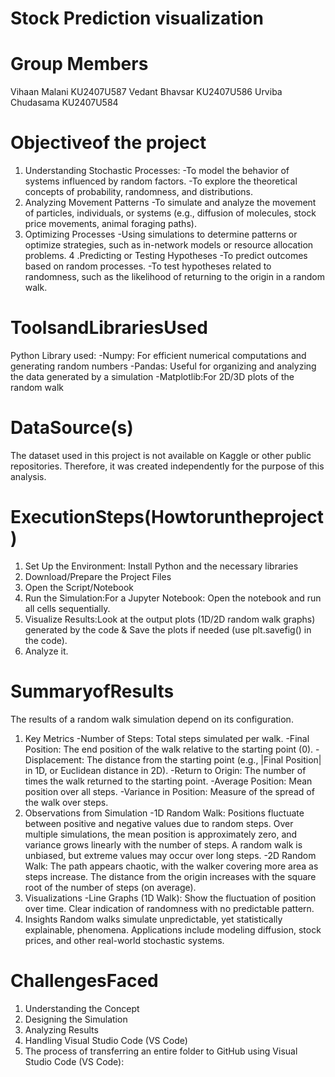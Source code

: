 # Stock Prediction visualization 
# Group Members
Vihaan Malani  KU2407U587
Vedant Bhavsar  KU2407U586
Urviba Chudasama  KU2407U584
# Objectiveof the project
1. Understanding Stochastic Processes:
-To model the behavior of systems influenced by random factors.
-To explore the theoretical concepts of probability, randomness, and distributions.
2. Analyzing Movement Patterns
-To simulate and analyze the movement of particles, individuals, or systems (e.g., diffusion of molecules, stock price movements, animal foraging paths).
3. Optimizing Processes
-Using simulations to determine patterns or optimize strategies, such as in-network models or resource allocation problems.
4 .Predicting or Testing Hypotheses
-To predict outcomes based on random processes.
-To test hypotheses related to randomness, such as the likelihood of returning to the origin in a random walk.
# ToolsandLibrariesUsed
Python
Library used: 
-Numpy: For efficient numerical computations and generating random numbers
-Pandas: Useful for organizing and analyzing the data generated by a simulation
-Matplotlib:For 2D/3D plots of the random walk
 # DataSource(s)
 The dataset used in this project is not available on Kaggle or other public repositories. Therefore, it was created independently for the purpose of this analysis.
 # ExecutionSteps(Howtoruntheproject)
 1. Set Up the Environment: Install Python and the necessary libraries
 2. Download/Prepare the Project Files
 3. Open the Script/Notebook
 4. Run the Simulation:For a Jupyter Notebook: Open the notebook and run all cells sequentially.
 5. Visualize Results:Look at the output plots (1D/2D random walk graphs) generated by the code & Save the plots if needed (use plt.savefig() in the code).
 6.  Analyze it.
# SummaryofResults
The results of a random walk simulation depend on its configuration.
1. Key Metrics
-Number of Steps: Total steps simulated per walk.
-Final Position: The end position of the walk relative to the starting point (0).
-Displacement: The distance from the starting point (e.g., |Final Position| in 1D, or Euclidean distance in 2D).
-Return to Origin: The number of times the walk returned to the starting point.
-Average Position: Mean position over all steps.
-Variance in Position: Measure of the spread of the walk over steps.
2. Observations from Simulation
-1D Random Walk:
Positions fluctuate between positive and negative values due to random steps.
Over multiple simulations, the mean position is approximately zero, and variance grows linearly with the number of steps.
A random walk is unbiased, but extreme values may occur over long steps.
-2D Random Walk:
The path appears chaotic, with the walker covering more area as steps increase.
The distance from the origin increases with the square root of the number of steps (on average).
3. Visualizations
-Line Graphs (1D Walk):
Show the fluctuation of position over time.
Clear indication of randomness with no predictable pattern.
4. Insights
Random walks simulate unpredictable, yet statistically explainable, phenomena.
Applications include modeling diffusion, stock prices, and other real-world stochastic systems.
#  ChallengesFaced
1. Understanding the Concept
2. Designing the Simulation
3. Analyzing Results
4. Handling Visual Studio Code (VS Code)
5. The process of transferring an entire folder to GitHub using Visual Studio Code (VS Code):
